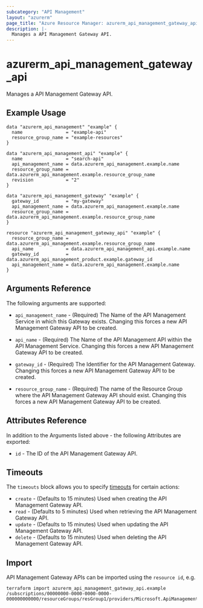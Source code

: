 ```yaml
---
subcategory: "API Management"
layout: "azurerm"
page_title: "Azure Resource Manager: azurerm_api_management_gateway_api"
description: |-
  Manages a API Management Gateway API.
---
```


# azurerm_api_management_gateway_api

Manages a API Management Gateway API.

## Example Usage

```hcl
data "azurerm_api_management" "example" {
  name                = "example-api"
  resource_group_name = "example-resources"
}

data "azurerm_api_management_api" "example" {
  name                = "search-api"
  api_management_name = data.azurerm_api_management.example.name
  resource_group_name = data.azurerm_api_management.example.resource_group_name
  revision            = "2"
}

data "azurerm_api_management_gateway" "example" {
  gateway_id          = "my-gateway"
  api_management_name = data.azurerm_api_management.example.name
  resource_group_name = data.azurerm_api_management.example.resource_group_name
}

resource "azurerm_api_management_gateway_api" "example" {
  resource_group_name = data.azurerm_api_management.example.resource_group_name
  api_name            = data.azurerm_api_management_api.example.name
  gateway_id          = data.azurerm_api_management_product.example.gateway_id
  api_management_name = data.azurerm_api_management.example.name
}
```

## Arguments Reference

The following arguments are supported:

* `api_management_name` - (Required) The Name of the API Management Service in which this Gateway exists. Changing this forces a new API Management Gateway API to be created.

* `api_name` - (Required) The Name of the API Management API within the API Management Service. Changing this forces a new API Management Gateway API to be created.

* `gateway_id` - (Required) The Identifier for the API Management Gateway. Changing this forces a new API Management Gateway API to be created.

* `resource_group_name` - (Required) The name of the Resource Group where the API Management Gateway API should exist. Changing this forces a new API Management Gateway API to be created.

## Attributes Reference

In addition to the Arguments listed above - the following Attributes are exported: 

* `id` - The ID of the API Management Gateway API.

## Timeouts

The `timeouts` block allows you to specify [timeouts](https://www.terraform.io/docs/configuration/resources.html#timeouts) for certain actions:

* `create` - (Defaults to 15 minutes) Used when creating the API Management Gateway API.
* `read` - (Defaults to 5 minutes) Used when retrieving the API Management Gateway API.
* `update` - (Defaults to 15 minutes) Used when updating the API Management Gateway API.
* `delete` - (Defaults to 15 minutes) Used when deleting the API Management Gateway API.

## Import

API Management Gateway APIs can be imported using the `resource id`, e.g.

```shell
terraform import azurerm_api_management_gateway_api.example /subscriptions/00000000-0000-0000-0000-000000000000/resourceGroups/resGroup1/providers/Microsoft.ApiManagement/service/service1/gateways/gateway1/apis/api1
```
